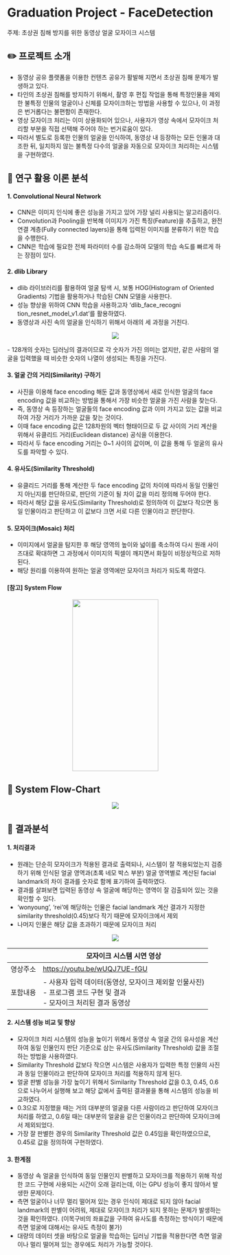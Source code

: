 # Graduation Project - FaceDetection
주제: 초상권 침해 방지를 위한 동영상 얼굴 모자이크 시스템


## ✏️ 프로젝트 소개
  - 동영상 공유 플랫폼을 이용한 컨텐츠 공유가 활발해 지면서 초상권 침해 문제가 발생하고 있다.
  - 타인의 초상권 침해를 방지하기 위해서, 촬영 후 편집 작업을 통해 특정인물을 제외한 불특정 인물의 얼굴이나 신체를 모자이크하는 방법을 사용할 수 있으나, 이 과정은 번거롭다는 불편함이 존재한다.
  - 영상 모자이크 처리는 이미 상용화되어 있으나, 사용자가 영상 속에서 모자이크 처리할 부분을 직접 선택해 주어야 하는 번거로움이 있다.
  - 따라서 별도로 등록한 인물의 얼굴을 인식하여, 동영상 내 등장하는 모든 인물과 대조한 뒤, 일치하지 않는 불특정 다수의 얼굴을 자동으로 모자이크 처리하는 시스템을 구현하였다.


## 📖 연구 활용 이론 분석

#### 1. Convolutional Neural Network
   - CNN은 이미지 인식에 좋은 성능을 가지고 있어 가장 널리 사용되는 알고리즘이다.
   - Convolution과 Pooling을 반복해 이미지가 가진 특징(Feature)을 추출하고, 완전 연결 계층(Fully connected layers)을 통해 입력된 이미지를 분류하기 위한 학습을 수행한다.
   - CNN은 학습에 필요한 전체 파라미터 수를 감소하여 모델의 학습 속도를 빠르게 하는 장점이 있다.


#### 2. dlib Library 
   - dlib 라이브러리를 활용하여 얼굴 탐색 시, 보통 HOG(Histogram of Oriented Gradients) 기법을 활용하거나 학습된 CNN 모델을 사용한다.
   - 성능 향상을 위하여 CNN 학습을 사용하고자 ‘dlib_face_recogni tion_resnet_model_v1.dat’를 활용하였다.
   - 동영상과 사진 속의 얼굴을 인식하기 위해서 아래의 세 과정을 거친다.
<p align="center">
  <img src="https://github.com/juooo1117/Graduation_FaceDetection/assets/95035134/926d862b-696c-4616-b8bc-a3a21ed09d91">
</p>
   - 128개의 숫자는 딥러닝의 결과이므로 각 숫자가 가진 의미는 없지만, 같은 사람의 얼굴을 입력했을 때 비슷한 숫자의 나열이 생성되는 특징을 가진다.


#### 3. 얼굴 간의 거리(Similarity) 구하기
   - 사진을 이용해 face encoding 해둔 값과 동영상에서 새로 인식한 얼굴의 face encoding 값을 비교하는 방법을 통해서 가장 비슷한 얼굴을 가진 사람을 찾는다.
   - 즉, 동영상 속 등장하는 얼굴들의 face encoding 값과 이미 가지고 있는 값을 비교하여 가장 거리가 가까운 값을 찾는 것이다.
   - 이때 face encoding 값은 128차원의 벡터 형태이므로 두 값 사이의 거리 계산을 위해서 유클리드 거리(Euclidean distance) 공식을 이용한다.
   - 따라서 두 face encoding 거리는 0~1 사이의 값이며, 이 값을 통해 두 얼굴의 유사도를 파악할 수 있다.


#### 4. 유사도(Similarity Threshold)
   - 유클리드 거리를 통해 계산한 두 face encoding 값의 차이에 따라서 동일 인물인지 아닌지를 판단하므로, 판단의 기준이 될 차이 값을 미리 정의해 두어야 한다.
   - 따라서 해당 값을 유사도(Similarity Threshold)로 정의하여 이 값보다 작으면 동일 인물이라고 판단하고 이 값보다 크면 서로 다른 인물이라고 판단한다.


#### 5. 모자이크(Mosaic) 처리
   - 이미지에서 얼굴을 탐지한 후 해당 영역의 높이와 넓이를 축소하여 다시 원래 사이즈대로 확대하면 그 과정에서 이미지의 픽셀이 깨지면서 화질이 비정상적으로 저하된다. 
   - 해당 원리를 이용하여 원하는 얼굴 영역에만 모자이크 처리가 되도록 하였다.


#### [참고] System Flow
<p align="center">
  <img src="https://github.com/juooo1117/Graduation_FaceDetection/assets/95035134/a6543501-5999-4311-b4e6-e32885048747" width="200" height="400">
</p>



## 📖 System Flow-Chart
<p align="center">
  <img src="https://github.com/juooo1117/Graduation_FaceDetection/assets/95035134/a677479b-2e7f-46d9-b8c1-841a9da25ab0">
</p>



## 📝 결과분석

#### 1. 처리결과
   - 원래는 단순히 모자이크가 적용된 결과로 출력되나, 시스템이 잘 적용되었는지 검증하기 위해 인식된 얼굴 영역과(초록 네모 박스 부분) 얼굴 영역별로 계산된 facial landmark의 차이 결과를 숫자로 함께 표기하여 출력하였다.
   - 결과를 살펴보면 입력된 동영상 속 얼굴에 해당하는 영역이 잘 검출되어 있는 것을 확인할 수 있다.
   - ‘wonyoung’, ‘rei’에 해당하는 인물은 facial landmark 계산 결과가 지정한 similarity threshold(0.45)보다 작기 때문에 모자이크에서 제외
   - 나머지 인물은 해당 값을 초과하기 때문에 모자이크 처리

<p align="center">
  <img src="https://github.com/juooo1117/Graduation_FaceDetection/assets/95035134/f434cb12-8ef7-4ff0-b6b4-c2f5b77f4597">
</p>


   |    |모자이크 시스템 시연 영상|
   |----|-------------------|
   |영상주소|https://youtu.be/wUQJ7UE-fGU|
   |포함내용|- 사용자 입력 데이터(동영상, 모자이크 제외할 인물사진) <br> - 프로그램 코드 구현 및 결과 <br> - 모자이크 처리된 결과 동영상|  


#### 2. 시스템 성능 비교 및 향상
   - 모자이크 처리 시스템의 성능을 높이기 위해서 동영상 속 얼굴 간의 유사성을 계산하여 동일 인물인지 판단 기준으로 삼는 유사도(Similarity Threshold) 값을 조절하는 방법을 사용하였다.
   - Similarity Threshold 값보다 작으면 시스템은 사용자가 입력한 특정 인물의 사진과 동일 인물이라고 판단하여 모자이크 처리를 적용하지 않게 된다.
   - 얼굴 판별 성능을 가장 높이기 위해서 Similarity Threshold 값을 0.3, 0.45, 0.6으로 나누어서 실행해 보고 해당 값에서 출력된 결과물을 통해 시스템의 성능을 비교하였다.
   - 0.3으로 지정했을 때는 거의 대부분의 얼굴을 다른 사람이라고 판단하여 모자이크 처리를 하였고, 0.6일 때는 대부분의 얼굴을 같은 인물이라고 판단하여 모자이크에서 제외되었다.
   - 가장 잘 판별한 경우의 Similarity Threshold 값은 0.45임을 확인하였으므로, 0.45로 값을 정의하여 구현하였다.


#### 3. 한계점
   - 동영상 속 얼굴을 인식하여 동일 인물인지 판별하고 모자이크를 적용하기 위해 작성한 코드 구현에 사용되는 시간이 오래 걸리는데, 이는 GPU 성능이 좋지 않아서 발생한 문제이다.
   - 측면 얼굴이나 너무 멀리 떨어져 있는 경우 인식이 제대로 되지 않아 facial landmark의 판별이 어려워, 제대로 모자이크 처리가 되지 못하는 문제가 발생하는 것을 확인하였다. (이목구비의 좌표값을 구하여 유사도를 측정하는 방식이기 때문에 측면 얼굴에 대해서는 유사도 측정이 불가)
   - 대량의 데이터 셋을 바탕으로 얼굴을 학습하는 딥러닝 기법을 적용한다면 측면 얼굴이나 멀리 떨어져 있는 경우에도 처리가 가능할 것이다.


